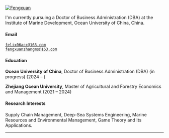 [![Fengxuan](https://img.shields.io/badge/Fengxuan-github-blue?logo=github)](https://github.com/Fengxuan)

I'm currently pursuing a Doctor of Business Administration (DBA) at the Institute of Marine Development, Ocean University of China, China.

#### Email  
<code>felix06acc@163.com</code>  
<code>fengxuanzhangms@163.com</code>

#### Education  
**Ocean University of China**, Doctor of Business Administration (DBA) (in progress) (2024 – )  

**Zhejiang Ocean University**, Master of Agricultural and Forestry Economics and Management (2021 – 2024)  

#### Research Interests  
Supply Chain Management, Deep-Sea Systems Engineering, Marine Resources and Environmental Management, Game Theory and Its Applications.

---